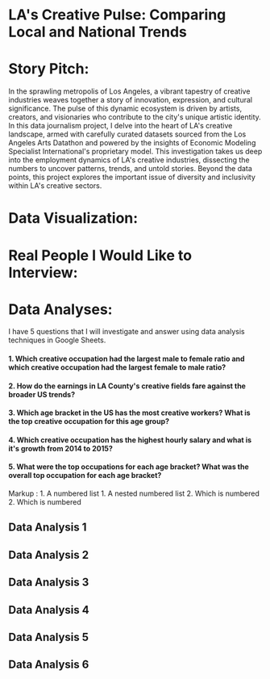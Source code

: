 # LA's Creative Pulse: Comparing Local and National Trends

<h1>Story Pitch:</h1>
<p>In the sprawling metropolis of Los Angeles, a vibrant tapestry of creative industries weaves together a story of innovation, expression, and cultural significance. The pulse of this dynamic ecosystem is driven by artists, creators, and visionaries who contribute to the city's unique artistic identity. In this data journalism project, I delve into the heart of LA's creative landscape, armed with carefully curated datasets sourced from the Los Angeles Arts Datathon and powered by the insights of Economic Modeling Specialist International's proprietary model. This investigation takes us deep into the employment dynamics of LA's creative industries, dissecting the numbers to uncover patterns, trends, and untold stories. Beyond the data points, this project explores the important issue of diversity and inclusivity within LA's creative sectors.</p>
<h1>Data Visualization:</h1>

<h1>Real People I Would Like to Interview:</h1>

<h1>Data Analyses:</h1>
<p>I have 5 questions that I will investigate and answer using data analysis techniques in Google Sheets. </p>
<p>
<h4>1. Which creative occupation had the largest male to female ratio and which creative occupation had the largest female to male ratio? </h4>
<h4>2. How do the earnings in LA County's creative fields fare against the broader US trends?</h4>
<h4>3. Which age bracket in the US has the most creative workers? What is the top creative occupation for this age group?</h4>
<h4>4. Which creative occupation has the highest hourly salary and what is it's growth from 2014 to 2015?</h4>
<h4>5. What were the top occupations for each age bracket? What was the overall top occupation for each age bracket?</h4>
</p>

<p>Markup : 1. A numbered list
              1. A nested numbered list
              2. Which is numbered
          2. Which is numbered</p> 
<h2>Data Analysis 1</h2>
<h2>Data Analysis 2</h2>
<h2>Data Analysis 3</h2>
<h2>Data Analysis 4</h2>
<h2>Data Analysis 5</h2>
<h2>Data Analysis 6</h2>




